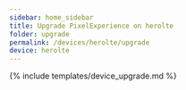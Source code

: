 ```yaml
---
sidebar: home_sidebar
title: Upgrade PixelExperience on herolte
folder: upgrade
permalink: /devices/herolte/upgrade
device: herolte
---
```

{% include templates/device_upgrade.md %}
